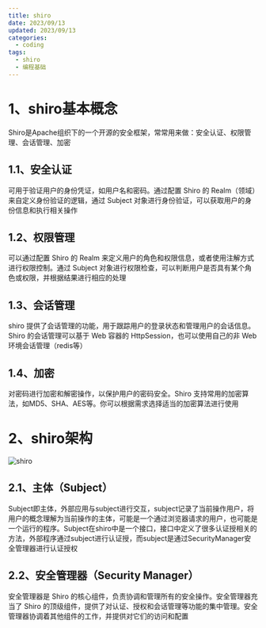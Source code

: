 ```yaml
---
title: shiro
date: 2023/09/13
updated: 2023/09/13
categories:
  - coding
tags:
  - shiro
  - 编程基础
---
```

# 1、shiro基本概念

Shiro是Apache组织下的一个开源的安全框架，常常用来做：安全认证、权限管理、会话管理、加密

## 1.1、安全认证

可用于验证用户的身份凭证，如用户名和密码。通过配置 Shiro 的 Realm（领域）来自定义身份验证的逻辑，通过 Subject 对象进行身份验证，可以获取用户的身份信息和执行相关操作

## 1.2、权限管理

可以通过配置 Shiro 的 Realm 来定义用户的角色和权限信息，或者使用注解方式进行权限控制。通过 Subject 对象进行权限检查，可以判断用户是否具有某个角色或权限，并根据结果进行相应的处理

## 1.3、会话管理

shiro 提供了会话管理的功能，用于跟踪用户的登录状态和管理用户的会话信息。Shiro 的会话管理可以基于 Web 容器的 HttpSession，也可以使用自己的非 Web 环境会话管理（redis等）

## 1.4、加密

对密码进行加密和解密操作，以保护用户的密码安全。Shiro 支持常用的加密算法，如MD5、SHA、AES等。你可以根据需求选择适当的加密算法进行使用

# 2、shiro架构

![shiro](https://yancey-note-img.oss-cn-beijing.aliyuncs.com/202309131118959.jpg)

## 2.1、主体（Subject）

Subject即主体，外部应用与subject进行交互，subject记录了当前操作用户，将用户的概念理解为当前操作的主体，可能是一个通过浏览器请求的用户，也可能是一个运行的程序。Subject在shiro中是一个接口，接口中定义了很多认证授相关的方法，外部程序通过subject进行认证授，而subject是通过SecurityManager安全管理器进行认证授权


## 2.2、安全管理器（Security Manager）

安全管理器是 Shiro 的核心组件，负责协调和管理所有的安全操作。安全管理器充当了 Shiro 的顶级组件，提供了对认证、授权和会话管理等功能的集中管理。安全管理器协调着其他组件的工作，并提供对它们的访问和配置

